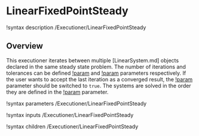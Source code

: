 # LinearFixedPointSteady

!syntax description /Executioner/LinearFixedPointSteady

## Overview

This executioner iterates between multiple [LinearSystem.md]
objects declared in the same steady state problem. The number of
iterations and tolerances can be defined
[!param](/Executioner/LinearFixedPointSteady/number_of_iterations) and
[!param](/Executioner/LinearFixedPointSteady/absolute_tolerance)
parameters respectively. If the user wants to accept the last
iteration as a converged result, the
[!param](/Executioner/LinearFixedPointSteady/continue_on_max_its)
parameter should be switched to `true`.
The systems are solved in the order they are defined in the
[!param](/Executioner/LinearFixedPointSteady/linear_systems_to_solve)
parameter.

!syntax parameters /Executioner/LinearFixedPointSteady

!syntax inputs /Executioner/LinearFixedPointSteady

!syntax children /Executioner/LinearFixedPointSteady
